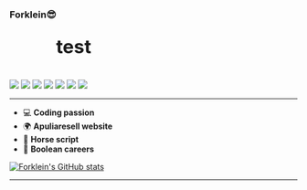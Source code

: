 ### <div style="display: flex"><strong>Forklein</strong> 😎 <h1>test</h1></div>

<a href="#"><img src="https://img.shields.io/badge/HTML5-E34F26?style=for-the-badge&logo=html5&logoColor=white"></a> <a href="#"><img src="https://img.shields.io/badge/CSS3-1572B6?style=for-the-badge&logo=css3&logoColor=white"></a> <a href="#"><img src="https://img.shields.io/badge/JavaScript-F7DF1E?style=for-the-badge&logo=javascript&logoColor=black"></a> <a href="#"><img src="https://img.shields.io/badge/Python-14354C?style=for-the-badge&logo=python&logoColor=white"></a> <a href="#"><img src="https://img.shields.io/badge/Visual_Studio_Code-0078D4?style=for-the-badge&logo=visual%20studio%20code&logoColor=white"></a> <a href="#"><img src="https://img.shields.io/badge/Heroku-430098?style=for-the-badge&logo=heroku&logoColor=white"></a> <a href="#"><img src="https://img.shields.io/badge/Vue.js-35495E?style=for-the-badge&logo=vuedotjs&logoColor=4FC08D"></a>

<hr>


- 💻 <b>Coding passion</b>
- 🌍 <b>Apuliaresell website</b>
- 🐴 <b>Horse script </b>
- 💼 <b>Boolean careers</b>

[![Forklein's GitHub stats](https://github-readme-stats.vercel.app/api?username=forklein&theme=dark&show_icons=true)](https://github.com/forklein/github-readme-stats)

<hr>
